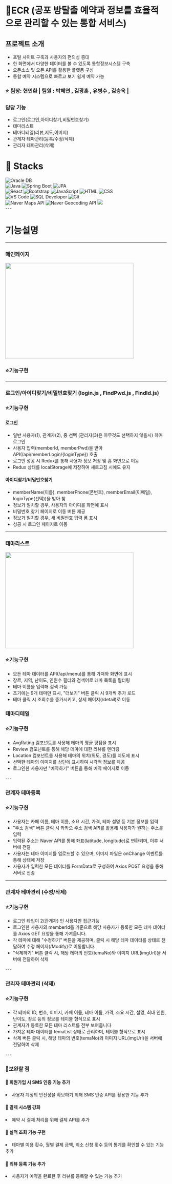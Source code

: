 # 🧩ECR (공포 방탈출 예약과 정보를 효율적으로 관리할 수 있는 통합 서비스)

## 프로젝트 소개
<ul>
  <li>포털 사이트 구축과 사용자의 편의성 증대</li>
  <li>한 화면에서 다양한 데이터를 볼 수 있도록 통합정보시스템 구축</li>
  <li>오픈소스 및 오픈 API를 활용한 플랫폼 구성</li>
  <li>통합 예약 시스템으로 빠르고 보기 쉽게 예약 가능</li>
</ul>

### ⭐ 팀장: 현민환 | 팀원 : 박혜연 , 김광훈 , 유병수 , 김승욱 |

### 담당 기능
<ul>
  <li>로그인(로그인,아이디찾기,비밀번호찾기)</li>
  <li>테마리스트</li>
  <li>테마디테일(리뷰,지도,이미지)</li>
  <li>관계자 테마관리(등록/수정/삭제)</li>
  <li>관리자 테마관리(삭제)</li>
</ul>

# 🚀 Stacks
<div> 
  <img src="https://img.shields.io/badge/Oracle-F80000?style=for-the-badge&logo=oracle&logoColor=white" alt="Oracle DB">
</div>
<div> 
  <img src="https://img.shields.io/badge/Java-007396?style=for-the-badge&logo=java&logoColor=white" alt="Java">   <img src="https://img.shields.io/badge/Spring%20Boot-6DB33F?style=for-the-badge&logo=springboot&logoColor=white" alt="Spring Boot">
  <img src="https://img.shields.io/badge/JPA-59666C?style=for-the-badge&logo=jpa&logoColor=white" alt="JPA"> </div>
<div> 
  <img src="https://img.shields.io/badge/React-61DAFB?style=for-the-badge&logo=react&logoColor=black" alt="React">
  <img src="https://img.shields.io/badge/Bootstrap-7952B3?style=for-the-badge&logo=bootstrap&logoColor=white" alt="Bootstrap"> 
  <img src="https://img.shields.io/badge/JavaScript-F7DF1E?style=for-the-badge&logo=javascript&logoColor=black" alt="JavaScript"> 
  <img src="https://img.shields.io/badge/HTML5-E34F26?style=for-the-badge&logo=html5&logoColor=white" alt="HTML"> 
  <img src="https://img.shields.io/badge/CSS3-1572B6?style=for-the-badge&logo=css3&logoColor=white" alt="CSS"> </div>
<div> 
  <img src="https://img.shields.io/badge/VS%20Code-007ACC?style=for-the-badge&logo=visualstudiocode&logoColor=white" alt="VS Code">
  <img src="https://img.shields.io/badge/SQL%20Developer-4479A1?style=for-the-badge&logo=oracle&logoColor=white" alt="SQL Developer">
  <img src="https://img.shields.io/badge/Git-F05032?style=for-the-badge&logo=git&logoColor=white" alt="Git"> 
</div>
<div> 
  <img src="https://img.shields.io/badge/Naver%20Maps%20API-03C75A?style=for-the-badge&logo=naver&logoColor=white" alt="Naver Maps API"> 
  <img src="https://img.shields.io/badge/Naver%20Geocoding%20API-03C75A?style=for-the-badge&logo=naver&logoColor=white" alt="Naver Geocoding API"> 
  <img src="https://img.shields.io/badge/kakao address API-FFCD00?style=for-the-badge&logo=kakaotalk&logoColor=black"> 
</div>
---

# 기능설명
---
### 메인페이지
<img src="https://github.com/user-attachments/assets/06a4c399-3a5b-4a43-a844-5b9949aecb0b" width="400px" height="300px">

### ⭐기능구현
---

### 로그인/아이디찾기/비밀번호찾기 (login.js , FindPwd.js , FindId.js)
### ⭐기능구현
#### 로그인
<ul>
  <li>일반 사용자(1), 관계자(2), 중 선택 (관리자(3)은 아무것도 선택하지 않을시) 하여 로그인</li>
  <li>사용자 입력(memberId, memberPwd)을 받아 API(/api/memberLogin/{loginType}) 호출</li>
  <li>로그인 성공 시 Redux를 통해 사용자 정보 저장 및 홈 화면으로 이동</li>
  <li>Redux 상태를 localStorage에 저장하여 새로고침 시에도 유지</li>
</ul>

#### 아이디찾기/비밀번호찾기
<ul>
  <li>memberName(이름), memberPhone(폰번호), memberEmail(이메일), loginType(선택))을 받아 찾</li>
  <li>정보가 일치할 경우, 사용자의 아이디를 화면에 표시</li>
  <li>비밀번호 찾기 페이지로 이동 버튼 제공</li>
  <li>정보가 일치할 경우, 새 비밀번호 입력 폼 표시</li>
  <li>성공 시 로그인 페이지로 이동</li>
</ul>

---

### 테마리스트
<img src="https://github.com/user-attachments/assets/bf493f1a-bc63-4cf3-8483-c24829b84d0c"  width="400px" height="300px">

### ⭐기능구현
<ul>
  <li>모든 테마 데이터를 API(/api/menu)를 통해 가져와 화면에 표시</li>
  <li>장르, 지역, 난이도, 인원수 필터와 검색어로 테마 목록을 필터링</li>
  <li>테마 이름을 입력해 검색 가능</li>
  <li>초기에는 9개 테마만 표시, "더보기" 버튼 클릭 시 9개씩 추가 로드</li>
  <li>테마 클릭 시 조회수를 증가시키고, 상세 페이지(/detail)로 이동</li>
</ul>

### 테마디테일

### ⭐기능구현
<ul>
  <li>AvgRating 컴포넌트를 사용해 테마의 평균 평점을 표시</li>
  <li>Review 컴포넌트를 통해 해당 테마에 대한 리뷰를 렌더링</li>
  <li>Location 컴포넌트를 사용해 테마의 위치(위도, 경도)를 지도에 표시</li>
  <li>선택한 테마의 이미지를 상단에 표시하여 시각적 정보를 제공</li>
  <li>로그인한 사용자만 "예약하기" 버튼을 통해 예약 페이지로 이동</li>
</ul>
---

### 관계자 테마등록 
### ⭐기능구현
<ul>
  <li>사용자는 카페 이름, 테마 이름, 소요 시간, 가격, 테마 설명 등 기본 정보를 입력</li>
  <li>"주소 검색" 버튼 클릭 시 카카오 주소 검색 API를 활용해 사용자가 원하는 주소를 입력</li>
  <li>입력된 주소는 Naver API를 통해 좌표(latitude, longitude)로 변환되며, 이후 서버에 전달</li>
  <li>사용자는 테마 이미지를 업로드할 수 있으며, 이미지 파일은 onChange 이벤트를 통해 상태에 저장</li>
  <li>사용자가 입력한 모든 데이터를 FormData로 구성하여 Axios POST 요청을 통해 서버로 전송</li>
</ul>

---

### 관계자 테마관리 (수정/삭제)
### ⭐기능구현
<ul>
  <li>로그인 타입이 2(관계자) 인 사용자만 접근가능</li>
  <li>로그인한 사용자의 memberId를 기준으로 해당 사용자가 등록한 모든 테마 데이터를 Axios GET 요청을 통해 가져옵니다.</li>
  <li>각 테마에 대해 "수정하기" 버튼을 제공하며, 클릭 시 해당 테마 데이터를 상태로 전달하여 수정 페이지(/Modify)로 이동합니다.</li>
  <li>"삭제하기" 버튼 클릭 시, 해당 테마의 번호(temaNo)와 이미지 URL(imgUrl)을 서버에 전달하여 삭제</li>
</ul>
---

### 관리자 테마관리 (삭제)
### ⭐기능구현
<ul>
  <li>각 테마의 ID, 번호, 이미지, 카페 이름, 테마 이름, 가격, 소요 시간, 설명, 최대 인원, 난이도, 장르 등의 정보를 테이블 형식으로 표시</li>
  <li>관계자가 등록한 모든 테마 리스트를 전부 보여줍니다</li>
  <li>가져온 테마 데이터를 temaList 상태로 관리하며, 테이블 형식으로 표시</li>
  <li>삭제 버튼 클릭 시, 해당 테마의 번호(temaNo)와 이미지 URL(imgUrl)을 서버에 전달하여 삭제</li>
</ul>
---

### 🔔보완할 점
#### 📝 회원가입 시 SMS 인증 기능 추가
<li>사용자 계정의 안전성을 확보하기 위해 SMS 인증 API를 활용한 기능 추가</li>

#### 📝 결제 시스템 강화
<li>예약 시 결제 처리를 위해 결제 API를 추가</li>

#### 📝 실적 조회 기능 구현
<li>테마별 이용 횟수, 월별 결제 금액, 취소 신청 횟수 등의 통계를 확인할 수 있는 기능 추가</li>

#### 📝 리뷰 등록 기능 추가
<li>사용자가 예약을 완료한 후 리뷰를 등록할 수 있는 기능 추가</li>
